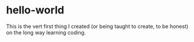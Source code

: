 # hello-world
This is the vert first thing I created (or being taught to create, to be honest) on the long way learning coding.
